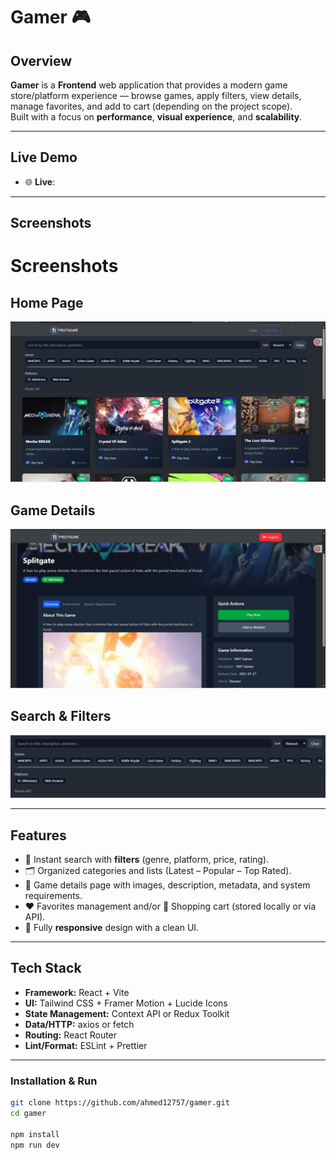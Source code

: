 # Gamer 🎮

## Overview

**Gamer** is a **Frontend** web application that provides a modern game store/platform experience — browse games, apply filters, view details, manage favorites, and add to cart (depending on the project scope).  
Built with a focus on **performance**, **visual experience**, and **scalability**.

---

## Live Demo

- 🌐 **Live**: [<Demo link >](https://gamer-lime.vercel.app/)

---

## Screenshots

# Screenshots

## Home Page

![Home Page](./public/Screenshot%202025-08-21%20191638.jpg)

## Game Details

![Game Details](./public/Screenshot%202025-08-21%20191809.jpg)

## Search & Filters

![Search & Filters](./public/Screenshot%202025-08-21%20201705.jpg)

---

## Features

- 🔎 Instant search with **filters** (genre, platform, price, rating).
- 🗂️ Organized categories and lists (Latest – Popular – Top Rated).
- 📄 Game details page with images, description, metadata, and system requirements.
- ❤️ Favorites management and/or 🛒 Shopping cart (stored locally or via API).
- 📱 Fully **responsive** design with a clean UI.

---

## Tech Stack

- **Framework:** React + Vite
- **UI:** Tailwind CSS + Framer Motion + Lucide Icons
- **State Management:** Context API or Redux Toolkit
- **Data/HTTP:** axios or fetch
- **Routing:** React Router
- **Lint/Format:** ESLint + Prettier

---

### Installation & Run

```bash
git clone https://github.com/ahmed12757/gamer.git
cd gamer

npm install
npm run dev
```
